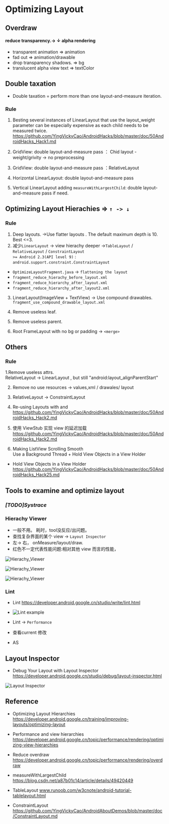 # Optimizing Layout

## Overdraw  
#### reduce transparency.-> ↓ alpha rendering    
- transparent animation   => animation 
- fad out   => animation/drawable 
- drop transparency shadows.  => bg  
- translucent alpha view text => textColor 

## Double taxation   
- Double taxation = perform more than one layout-and-measure iteration.  

### Rule  
1. Besting several instances of LinearLayout that use the layout_weight parameter can be especially expensive as each child needs to be measured twice.    
https://github.com/YingVickyCao/AndroidHacks/blob/master/doc/50AndroidHacks_Hack1.md   

2. GridView: double layout-and-measure pass ： Chid layout  - weight/grivity -> no preprocessing 

3. GridView: double layout-and-measure pass ：RelativeLayout

4. Horizontal LinearLayout: double layout-and-measure pass    

5. Vertical LinearLayout adding `measureWithLargestChild`: double layout-and-measure pass if need.  

##  Optimizing Layout Hierachies => `↑ -> ↓`       
### Rule
1. Deep layouts. ->Use flatter layouts . The default maximum depth is 10.  Best <=3.       
2.  减少`LinearLayout` -> view hierachy deeper  ->`TableLayout` / `RelativeLayout` / `ConstraintLayout`    
`>= Android 2.3(API level 9)` : `android.support.constraint.ConstraintLayout`     

- `OptimizeLayoutFragment.java`  -> `flattening the layout`        
- `fragment_reduce_hierachy_before_layout.xml`        
- `fragment_reduce_hierarchy_after_layout.xml`      
- `fragment_reduce_hierarchy_after_layout2.xml`      

3. LinearLayout(ImageView +  TextView)  -> Use compound drawables.      
`fragment_use_compound_drawable_layout.xml`    

4. Remove useless leaf.    
5. Remove useless parent.    

6. Root FrameLayout with no bg or padding  -> `<merge>`      

## Others
### Rule    

1.Remove useless attrs.        
RelativeLayout  -> LinearLayout , but still "android:layout_alignParentStart"     

2. Remove no use resources -> values,xml / drawales/ layout   

3. RelativeLayout  -> ConstraintLayout  

4. Re-using Layouts with <include/> and <merge/>       
https://github.com/YingVickyCao/AndroidHacks/blob/master/doc/50AndroidHacks_Hack2.md    

5. 使用 ViewStub 实现 view 的延迟加载      
https://github.com/YingVickyCao/AndroidHacks/blob/master/doc/50AndroidHacks_Hack2.md     

6. Making ListView Scrolling Smooth   
Use a Background Thread  + Hold View Objects in a View Holder        
- Hold View Objects in a View Holder https://github.com/YingVickyCao/AndroidHacks/blob/master/doc/50AndroidHacks_Hack25.md   

## Tools to examine and optimize layout  
### ***[TODO]Systrace***

### Hierachy Viewer  
-  一般不用。 耗时，tool没反应/出问题。
-  查找复杂界面的某个 view  -> `Layout Inspector`  
-  左-> 右， onMeasure/layout/draw.
-  红色不一定代表性能问题:相对其他 view 而言的性能，

![Hierachy_Viewer](https://yingvickycao.github.io/img/android/Hierachy_Viewer.png)

![Hierachy_Viewer](https://yingvickycao.github.io/img/android/Hierachy_Viewer2.jpg)

![Hierachy_Viewer](https://yingvickycao.github.io/img/android/Hierachy_Viewer3.jpg)

### Lint    
- Lint https://developer.android.google.cn/studio/write/lint.html
- ![Lint example](https://developer.android.google.cn/topic/performance/images/lint-display.png)

- Lint  ->  `Performance`      
- 查看current 修改     
- AS  

## Layout Inspector
- Debug Your Layout with Layout Inspector https://developer.android.google.cn/studio/debug/layout-inspector.html      

![Layout Inspector](https://developer.android.google.cn/studio/images/debug/layout-inspector-callouts_2x.png)

## Reference  
- Optimizing Layout Hierarchies  https://developer.android.google.cn/training/improving-layouts/optimizing-layout
- Performance and view hierarchies https://developer.android.google.cn/topic/performance/rendering/optimizing-view-hierarchies
- Reduce overdraw https://developer.android.google.cn/topic/performance/rendering/overdraw
- measureWithLargestChild  https://blog.csdn.net/a87b01c14/article/details/49420449
- TableLayout  www.runoob.com/w3cnote/android-tutorial-tablelayout.html    

- ConstraintLayout  https://github.com/YingVickyCao/AndroidAboutDemos/blob/master/doc/ConstraintLayout.md  